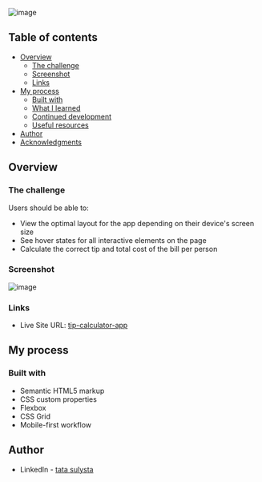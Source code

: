 
![image](https://user-images.githubusercontent.com/87609169/174636209-20031297-0fb4-448f-85c0-d3cb4bfc8d25.png)
## Table of contents
- [Overview](#overview)
  - [The challenge](#the-challenge)
  - [Screenshot](#screenshot)
  - [Links](#links)
- [My process](#my-process)
  - [Built with](#built-with)
  - [What I learned](#what-i-learned)
  - [Continued development](#continued-development)
  - [Useful resources](#useful-resources)
- [Author](#author)
- [Acknowledgments](#acknowledgments)

## Overview

### The challenge

Users should be able to:

- View the optimal layout for the app depending on their device's screen size
- See hover states for all interactive elements on the page
- Calculate the correct tip and total cost of the bill per person

### Screenshot
![image](https://user-images.githubusercontent.com/87609169/174636615-18f4aa60-a758-4472-bcd7-d52f29927a8f.png)


### Links
- Live Site URL: [tip-calculator-app](https://your-live-site-url.com)

## My process

### Built with

- Semantic HTML5 markup
- CSS custom properties
- Flexbox
- CSS Grid
- Mobile-first workflow

## Author
- LinkedIn - [tata sulysta](https://www.linkedin.com/in/tata-sulysta-1815821a2/)
